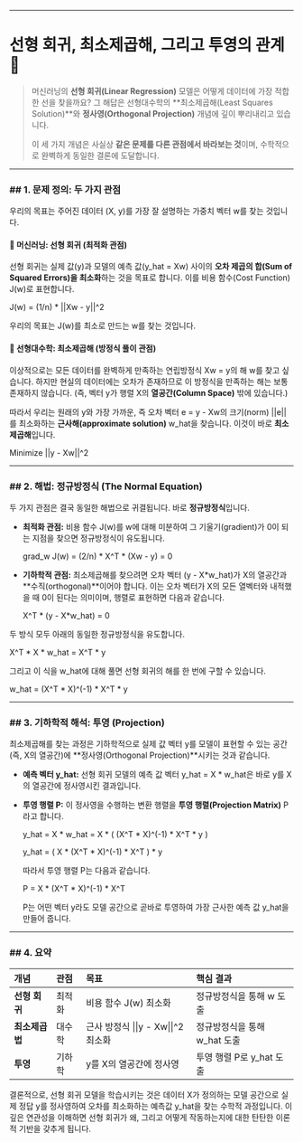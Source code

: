 

---

# 선형 회귀, 최소제곱해, 그리고 투영의 관계 📝

> 머신러닝의 **선형 회귀(Linear Regression)** 모델은 어떻게 데이터에 가장 적합한 선을 찾을까요? 그 해답은 선형대수학의 **최소제곱해(Least Squares Solution)**와 **정사영(Orthogonal Projection)** 개념에 깊이 뿌리내리고 있습니다.
>
> 이 세 가지 개념은 사실상 **같은 문제를 다른 관점에서 바라보는 것**이며, 수학적으로 완벽하게 동일한 결론에 도달합니다.

---

### ## 1. 문제 정의: 두 가지 관점

우리의 목표는 주어진 데이터 (X, y)를 가장 잘 설명하는 가중치 벡터 w를 찾는 것입니다.

#### 🤖 머신러닝: 선형 회귀 (최적화 관점)

선형 회귀는 실제 값(y)과 모델의 예측 값(y_hat = Xw) 사이의 **오차 제곱의 합(Sum of Squared Errors)을 최소화**하는 것을 목표로 합니다. 이를 비용 함수(Cost Function) J(w)로 표현합니다.

J(w) = (1/n) * ||Xw - y||^2

우리의 목표는 J(w)를 최소로 만드는 w를 찾는 것입니다.

#### 📐 선형대수학: 최소제곱해 (방정식 풀이 관점)

이상적으로는 모든 데이터를 완벽하게 만족하는 연립방정식 Xw = y의 해 w를 찾고 싶습니다. 하지만 현실의 데이터에는 오차가 존재하므로 이 방정식을 만족하는 해는 보통 존재하지 않습니다. (즉, 벡터 y가 행렬 X의 **열공간(Column Space)** 밖에 있습니다.)

따라서 우리는 원래의 y와 가장 가까운, 즉 오차 벡터 e = y - Xw의 크기(norm) ||e||를 최소화하는 **근사해(approximate solution)** w_hat을 찾습니다. 이것이 바로 **최소제곱해**입니다.

Minimize ||y - Xw||^2

---

### ## 2. 해법: 정규방정식 (The Normal Equation)

두 가지 관점은 결국 동일한 해법으로 귀결됩니다. 바로 **정규방정식**입니다.

-   **최적화 관점:** 비용 함수 J(w)를 w에 대해 미분하여 그 기울기(gradient)가 0이 되는 지점을 찾으면 정규방정식이 유도됩니다.

    grad_w J(w) = (2/n) * X^T * (Xw - y) = 0

-   **기하학적 관점:** 최소제곱해를 찾으려면 오차 벡터 (y - X*w_hat)가 X의 열공간과 **수직(orthogonal)**이어야 합니다. 이는 오차 벡터가 X의 모든 열벡터와 내적했을 때 0이 된다는 의미이며, 행렬로 표현하면 다음과 같습니다.

    X^T * (y - X*w_hat) = 0

두 방식 모두 아래의 동일한 정규방정식을 유도합니다.

X^T * X * w_hat = X^T * y

그리고 이 식을 w_hat에 대해 풀면 선형 회귀의 해를 한 번에 구할 수 있습니다.

w_hat = (X^T * X)^(-1) * X^T * y

---

### ## 3. 기하학적 해석: 투영 (Projection)

최소제곱해를 찾는 과정은 기하학적으로 실제 값 벡터 y를 모델이 표현할 수 있는 공간(즉, X의 열공간)에 **정사영(Orthogonal Projection)**시키는 것과 같습니다.



-   **예측 벡터 y_hat:** 선형 회귀 모델의 예측 값 벡터 y_hat = X * w_hat은 바로 y를 X의 열공간에 정사영시킨 결과입니다.

-   **투영 행렬 P:** 이 정사영을 수행하는 변환 행렬을 **투영 행렬(Projection Matrix)** P라고 합니다.

    y_hat = X * w_hat = X * ( (X^T * X)^(-1) * X^T * y )

    y_hat = ( X * (X^T * X)^(-1) * X^T ) * y

    따라서 투영 행렬 P는 다음과 같습니다.

    P = X * (X^T * X)^(-1) * X^T

    P는 어떤 벡터 y라도 모델 공간으로 곧바로 투영하여 가장 근사한 예측 값 y_hat을 만들어 줍니다.

---

### ## 4. 요약

| 개념         | 관점   | 목표                                  | 핵심 결과                                |
| :----------- | :----- | :------------------------------------ | :--------------------------------------- |
| **선형 회귀** | 최적화 | 비용 함수 J(w) 최소화                 | 정규방정식을 통해 w 도출                 |
| **최소제곱법** | 대수학 | 근사 방정식 \|\|y - Xw\|\|^2 최소화      | 정규방정식을 통해 w_hat 도출             |
| **투영** | 기하학 | y를 X의 열공간에 정사영               | 투영 행렬 P로 y_hat 도출                 |

결론적으로, 선형 회귀 모델을 학습시키는 것은 데이터 X가 정의하는 모델 공간으로 실제 정답 y를 정사영하여 오차를 최소화하는 예측값 y_hat을 찾는 수학적 과정입니다. 이 깊은 연관성을 이해하면 선형 회귀가 왜, 그리고 어떻게 작동하는지에 대한 탄탄한 이론적 기반을 갖추게 됩니다.
